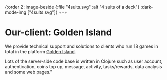 {:order         2
 :image-beside  {:file "4suits.svg" :alt "4 suits of a deck"}
 :dark-mode-img ["4suits.svg"]}
+++

# Our-client: Golden Island

We provide technical support and solutions to clients who run 18 games in total in the platform [Golden Island](https://www.80166.com/).
            
Lots of the server-side code base is written in Clojure such as user account, authentication, coins top up, message, activity, tasks/rewards, data analysis and some web pages."